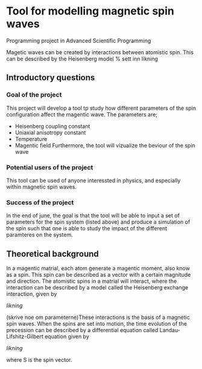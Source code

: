 # Tool for modelling magnetic spin waves
Programming project in Advanced Scientific Programming

Magetic waves can be created by interactions between atomistic spin. This can be described by the Heisenberg model 
% sett inn likning

## Introductory questions

### Goal of the project
This project will develop a tool tp study how different parameters of the spin configuration affect the magentic wave. The parameters are;
- Heisenberg coupling constant
- Uniaxial anisotropy constant
- Temperature
- Magentic field
Furthermore, the tool will vizualize the beviour of the spin wave

### Potential users of the project
This tool can be used of anyone interessted in physics, and especially within magnetic spin waves. 

### Success of the project
In the end of june, the goal is that the tool will be able to input a set of parameters for the spin system (listed above) and produce a simulation of the spin such that one is able to study the impact of the different paramteres on the system. 

## Theoretical background
In a magentic matrial, each atom generate a magentic moment, also know as a spin. This spin can be described as a vector with a certain magnitude and direction. The atomistic spins in a matrial will interact, where the interaction can be described by a model called the Heisenberg exchange interaction, given by

*likning*

(skrive noe om parameterne)These interactions is the basis of a magnetic spin waves. When the spins are set into motion, the time evolution of the precession can be described by a differential equation called Landau-Lifshitz-Gilbert equation given by

*likning*

where S is the spin vector.
